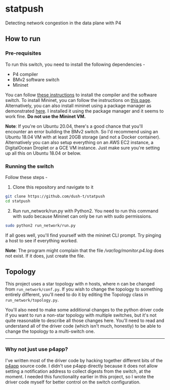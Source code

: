 # statpush
Detecting network congestion in the data plane with P4

## How to run
### Pre-requisites
To run this switch, you need to install the following dependencies - 
* P4 compiler
* BMv2 software switch
* Mininet

You can follow [these instructions](https://p4.org/p4/getting-started-with-p4.html) to install the compiler and the software switch. To install Mininet, you can follow the instructions on [this page](http://mininet.org/download/#option-2-native-installation-from-source). Alternatively, you can also install mininet using a package manager as demonstrated [here](http://mininet.org/download/#option-3-installation-from-packages). I installed it using the package manager and it seems to work fine. **Do not use the Mininet VM.**

**Note**: If you're on Ubuntu 20.04, there's a good chance that you'll encounter an error building the BMv2 switch. So I'd recommend using an Ubuntu 18.04 VM with at least 20GB storage (and not a Docker container). Alternatively you can also setup everything on an AWS EC2 instance, a DigitalOcean Droplet or a GCE VM instance. Just make sure you're setting up all this on Ubuntu 18.04 or below.

### Running the switch
Follow these steps - 
1. Clone this repository and navigate to it
```sh
git clone https://github.com/dush-t/statpush
cd statpush
```
2. Run run_network/run.py with Python2. You need to run this command with sudo because Mininet can only be run with sudo permissions.
```sh
sudo python2 run_network/run.py
```

If all goes well, you'll find yourself with the mininet CLI prompt. Try pinging a host to see if everything worked.

**Note**: The program might complain that the file */var/log/monitor.p4.log* does not exist. If it does, just create the file.

## Topology
This project uses a star topology with *n* hosts, where n can be changed from `run_network/conf.py`. If you wish to change the topology to something entirely different, you'll need to do it by editing the Topology class in `run_network/topology.py`.

You'll also need to make some additional changes to the python driver code if you want to run a non-star topology with multiple switches, but it's not quite reasonable to describe all those changes here. You'll need to read and understand all of the driver code (which isn't much, honestly) to be able to change the topology to a multi-switch one.

---

### Why not just use p4app?
I've written most of the driver code by hacking together different bits of the [p4app](github.com/p4lang/p4app) source code. I didn't use p4app directly because it does not allow setting a notification address to collect digests from the switch, at the moment. I needed this functionality earlier in this project, so I wrote the driver code myself for better control on the switch configuration.
